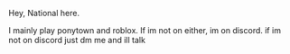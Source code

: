Hey, National here. 

I mainly play ponytown and roblox. If im not on either, im on discord. if im not on discord just dm me and ill talk
